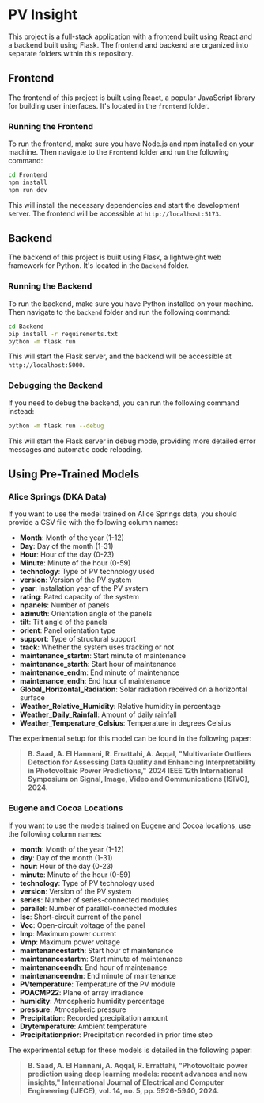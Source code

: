 # PV Insight

This project is a full-stack application with a frontend built using React and a backend built using Flask. The frontend and backend are organized into separate folders within this repository.

## Frontend

The frontend of this project is built using React, a popular JavaScript library for building user interfaces. It's located in the `frontend` folder.

### Running the Frontend

To run the frontend, make sure you have Node.js and npm installed on your machine. Then navigate to the `Frontend` folder and run the following command:

```bash
cd Frontend
npm install
npm run dev
```

This will install the necessary dependencies and start the development server. The frontend will be accessible at `http://localhost:5173`.

## Backend

The backend of this project is built using Flask, a lightweight web framework for Python. It's located in the `Backend` folder.

### Running the Backend

To run the backend, make sure you have Python installed on your machine. Then navigate to the `backend` folder and run the following command:

```bash
cd Backend
pip install -r requirements.txt
python -m flask run
```

This will start the Flask server, and the backend will be accessible at `http://localhost:5000`.

### Debugging the Backend

If you need to debug the backend, you can run the following command instead:

```bash
python -m flask run --debug
```

This will start the Flask server in debug mode, providing more detailed error messages and automatic code reloading.
## Using Pre-Trained Models

### Alice Springs (DKA Data)
If you want to use the model trained on Alice Springs data, you should provide a CSV file with the following column names:

- **Month**: Month of the year (1-12)
- **Day**: Day of the month (1-31)
- **Hour**: Hour of the day (0-23)
- **Minute**: Minute of the hour (0-59)
- **technology**: Type of PV technology used
- **version**: Version of the PV system
- **year**: Installation year of the PV system
- **rating**: Rated capacity of the system
- **npanels**: Number of panels
- **azimuth**: Orientation angle of the panels
- **tilt**: Tilt angle of the panels
- **orient**: Panel orientation type
- **support**: Type of structural support
- **track**: Whether the system uses tracking or not
- **maintenance_startm**: Start minute of maintenance
- **maintenance_starth**: Start hour of maintenance
- **maintenance_endm**: End minute of maintenance
- **maintenance_endh**: End hour of maintenance
- **Global_Horizontal_Radiation**: Solar radiation received on a horizontal surface
- **Weather_Relative_Humidity**: Relative humidity in percentage
- **Weather_Daily_Rainfall**: Amount of daily rainfall
- **Weather_Temperature_Celsius**: Temperature in degrees Celsius


The experimental setup for this model can be found in the following paper:
> **B. Saad, A. El Hannani, R. Errattahi, A. Aqqal, "Multivariate Outliers Detection for Assessing Data Quality and Enhancing Interpretability in Photovoltaic Power Predictions," 2024 IEEE 12th International Symposium on Signal, Image, Video and Communications (ISIVC), 2024.**

### Eugene and Cocoa Locations
If you want to use the models trained on Eugene and Cocoa locations, use the following column names:

- **month**: Month of the year (1-12)
- **day**: Day of the month (1-31)
- **hour**: Hour of the day (0-23)
- **minute**: Minute of the hour (0-59)
- **technology**: Type of PV technology used
- **version**: Version of the PV system
- **series**: Number of series-connected modules
- **parallel**: Number of parallel-connected modules
- **Isc**: Short-circuit current of the panel
- **Voc**: Open-circuit voltage of the panel
- **Imp**: Maximum power current
- **Vmp**: Maximum power voltage
- **maintenancestarth**: Start hour of maintenance
- **maintenancestartm**: Start minute of maintenance
- **maintenanceendh**: End hour of maintenance
- **maintenanceendm**: End minute of maintenance
- **PVtemperature**: Temperature of the PV module
- **POACMP22**: Plane of array irradiance
- **humidity**: Atmospheric humidity percentage
- **pressure**: Atmospheric pressure
- **Precipitation**: Recorded precipitation amount
- **Drytemperature**: Ambient temperature
- **Precipitationprior**: Precipitation recorded in prior time step

The experimental setup for these models is detailed in the following paper:
> **B. Saad, A. El Hannani, A. Aqqal, R. Errattahi, "Photovoltaic power prediction using deep learning models: recent advances and new insights," International Journal of Electrical and Computer Engineering (IJECE), vol. 14, no. 5, pp. 5926-5940, 2024.**

